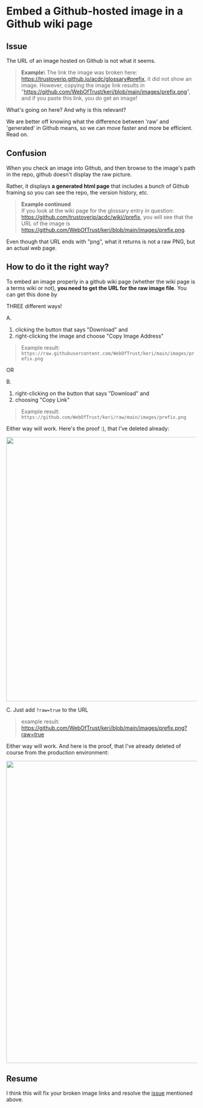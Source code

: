 # Embed a Github-hosted image in a Github wiki page

## Issue

The URL of an image hosted on Github is not what it seems.

> **Example**\ 
> The link the image was broken here: https://trustoverip.github.io/acdc/glossary#prefix, it did not show an image. However, copying the image link results in "https://github.com/WebOfTrust/keri/blob/main/images/prefix.png", and if you paste this link, you do get an image! 

What's going on here? And why is this relevant?

We are better off knowing what the difference between 'raw' and 'generated' in Github means, so we can move faster and more be efficient. Read on.

## Confusion

When you check an image into Github, and then browse to the image's path in the repo, github doesn't display the raw picture.

Rather, it displays **a generated html page** that includes a bunch of Github framing so you can see the repo, the version history, etc. 

> **Example continued**\
> If you look at the wiki page for the glossary entry in question: https://github.com/trustoverip/acdc/wiki//prefix, you will see that the URL of the image is https://github.com/WebOfTrust/keri/blob/main/images/prefix.png. 

Even though that URL ends with "png", what it returns is not a raw PNG, but an actual web page. 

## How to do it the right way?

To embed an image properly in a github wiki page (whether the wiki page is a terms wiki or not), **you need to get the URL for the raw image file**. You can get this done by

THREE different ways!

A.

1. clicking the button that says "Download" and 
2. right-clicking the image and choose "Copy Image Address"

> Example result: `https://raw.githubusercontent.com/WebOfTrust/keri/main/images/prefix.png`

OR

B.

1. right-clicking on the button that says "Download" and 
2. choosing "Copy Link"

> Example result: `https://github.com/WebOfTrust/keri/raw/main/images/prefix.png`


Either way will work. Here's the proof :), that I've deleted already:

<img src="https://hackmd.io/_uploads/B1l9wwX-09.png" width="700">

C. Just add `?raw=true` to the URL

> example result: https://github.com/WebOfTrust/keri/blob/main/images/prefix.png?raw=true

Either way will work. And here is the proof, that I've already deleted of course from the production environment:

<img src="https://hackmd.io/_uploads/S15bh7Z09.png" width="800">


## Resume

I think this will fix your broken image links and resolve the [issue](#issue) mentioned above.